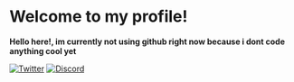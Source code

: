 # Welcome to my profile!

**Hello here!, im currently not using github right now because i dont code anything cool yet**

[![Twitter](https://img.shields.io/badge/@Offenceless%20-%231DA1F2.svg?&style=for-the-badge&logo=Twitter&logoColor=white)](https://twitter.com/offenceless)
[![Discord](https://img.shields.io/badge/Atmosphere%20-%237289DA.svg?&style=for-the-badge&logo=discord&logoColor=white)](https://discord.bio/p/Atmosphere)
<!--
